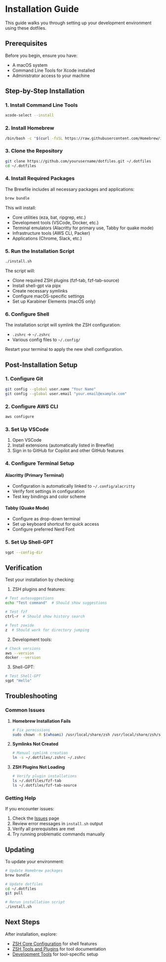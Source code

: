 # Installation Guide

This guide walks you through setting up your development environment using these dotfiles.

## Prerequisites

Before you begin, ensure you have:
- A macOS system
- Command Line Tools for Xcode installed
- Administrator access to your machine

## Step-by-Step Installation

### 1. Install Command Line Tools

```bash
xcode-select --install
```

### 2. Install Homebrew

```bash
/bin/bash -c "$(curl -fsSL https://raw.githubusercontent.com/Homebrew/install/HEAD/install.sh)"
```

### 3. Clone the Repository

```bash
git clone https://github.com/yourusername/dotfiles.git ~/.dotfiles
cd ~/.dotfiles
```

### 4. Install Required Packages

The Brewfile includes all necessary packages and applications:

```bash
brew bundle
```

This will install:
- Core utilities (eza, bat, ripgrep, etc.)
- Development tools (VSCode, Docker, etc.)
- Terminal emulators (Alacritty for primary use, Tabby for quake mode)
- Infrastructure tools (AWS CLI, Packer)
- Applications (Chrome, Slack, etc.)

### 5. Run the Installation Script

```bash
./install.sh
```

The script will:
- Clone required ZSH plugins (fzf-tab, fzf-tab-source)
- Install shell-gpt via pipx
- Create necessary symlinks
- Configure macOS-specific settings
- Set up Karabiner Elements (macOS only)

### 6. Configure Shell

The installation script will symlink the ZSH configuration:
- `.zshrc` → `~/.zshrc`
- Various config files to `~/.config/`

Restart your terminal to apply the new shell configuration.

## Post-Installation Setup

### 1. Configure Git

```bash
git config --global user.name "Your Name"
git config --global user.email "your.email@example.com"
```

### 2. Configure AWS CLI

```bash
aws configure
```

### 3. Set Up VSCode

1. Open VSCode
2. Install extensions (automatically listed in Brewfile)
3. Sign in to GitHub for Copilot and other GitHub features

### 4. Configure Terminal Setup

#### Alacritty (Primary Terminal)
- Configuration is automatically linked to `~/.config/alacritty`
- Verify font settings in configuration
- Test key bindings and color scheme

#### Tabby (Quake Mode)
- Configure as drop-down terminal
- Set up keyboard shortcut for quick access
- Configure preferred Nerd Font

### 5. Set Up Shell-GPT

```bash
sgpt --config-dir
```

## Verification

Test your installation by checking:

1. ZSH plugins and features:
```bash
# Test autosuggestions
echo "Test command"  # Should show suggestions

# Test fzf
ctrl-r  # Should show history search

# Test zoxide
z  # Should work for directory jumping
```

2. Development tools:
```bash
# Check versions
aws --version
docker --version
```

3. Shell-GPT:
```bash
# Test Shell-GPT
sgpt "Hello"
```

## Troubleshooting

### Common Issues

1. **Homebrew Installation Fails**
   ```bash
   # Fix permissions
   sudo chown -R $(whoami) /usr/local/share/zsh /usr/local/share/zsh/site-functions
   ```

2. **Symlinks Not Created**
   ```bash
   # Manual symlink creation
   ln -s ~/.dotfiles/.zshrc ~/.zshrc
   ```

3. **ZSH Plugins Not Loading**
   ```bash
   # Verify plugin installations
   ls ~/.dotfiles/fzf-tab
   ls ~/.dotfiles/fzf-tab-source
   ```

### Getting Help

If you encounter issues:
1. Check the [Issues](../../issues) page
2. Review error messages in `install.sh` output
3. Verify all prerequisites are met
4. Try running problematic commands manually

## Updating

To update your environment:

```bash
# Update Homebrew packages
brew bundle

# Update dotfiles
cd ~/.dotfiles
git pull

# Rerun installation script
./install.sh
```

## Next Steps

After installation, explore:
- [ZSH Core Configuration](ZSH-Core-Configuration.md) for shell features
- [ZSH Tools and Plugins](ZSH-Tools-and-Plugins.md) for tool documentation
- [Development Tools](Development-Tools.md) for tool-specific setup
